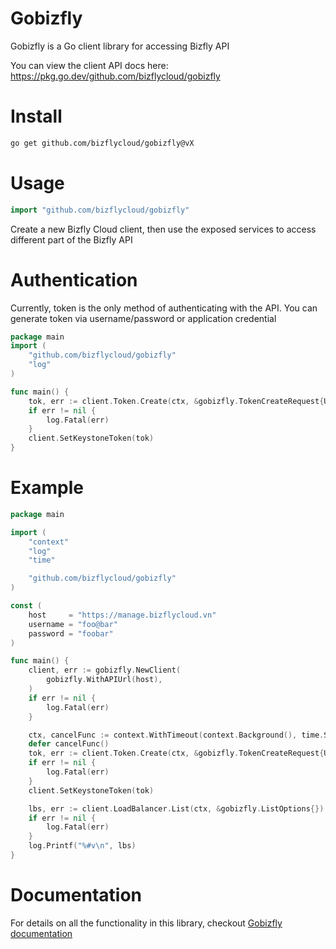 # Gobizfly

Gobizfly is a Go client library for accessing Bizfly API

You can view the client API docs here: https://pkg.go.dev/github.com/bizflycloud/gobizfly

# Install
```bash
go get github.com/bizflycloud/gobizfly@vX
```

# Usage
```go
import "github.com/bizflycloud/gobizfly"
```
Create a new Bizfly Cloud client, then use the exposed services to access different part of the Bizfly API 

# Authentication
Currently, token is the only method of authenticating with the API. You can generate token via username/password or application credential

```go
package main
import (
	"github.com/bizflycloud/gobizfly"
	"log"
)

func main() {
	tok, err := client.Token.Create(ctx, &gobizfly.TokenCreateRequest{Username: username, Password: password, AuthMethod: "password"})
	if err != nil {
		log.Fatal(err)
	}
	client.SetKeystoneToken(tok)
}
```

# Example

```go
package main

import (
	"context"
	"log"
	"time"

	"github.com/bizflycloud/gobizfly"
)

const (
	host     = "https://manage.bizflycloud.vn"
	username = "foo@bar"
	password = "foobar"
)

func main() {
	client, err := gobizfly.NewClient(
		gobizfly.WithAPIUrl(host),
	)
	if err != nil {
		log.Fatal(err)
	}

	ctx, cancelFunc := context.WithTimeout(context.Background(), time.Second*10)
	defer cancelFunc()
	tok, err := client.Token.Create(ctx, &gobizfly.TokenCreateRequest{Username: username, Password: password})
	if err != nil {
		log.Fatal(err)
	}
	client.SetKeystoneToken(tok)

	lbs, err := client.LoadBalancer.List(ctx, &gobizfly.ListOptions{})
	if err != nil {
		log.Fatal(err)
	}
	log.Printf("%#v\n", lbs)
}
```

# Documentation
For details on all the functionality in this library, checkout [Gobizfly documentation](https://pkg.go.dev/github.com/bizflycloud/gobizfly)